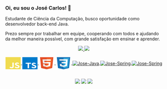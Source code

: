 ### Oi, eu sou o José Carlos!  👋

Estudante de Ciência da Computação, busco oportunidade como desenvolvedor back-end Java. 

Prezo sempre por trabalhar em equipe, cooperando com todos e ajudando da melhor maneira possível, com grande satisfação em ensinar e aprender. 



<div align="center">
  <a href="https://github.com/joosecj">
  <img height="180em" src="https://github-readme-stats.vercel.app/api?username=joosecj&show_icons=true&theme=dracula&include_all_commits=true&count_private=true"/>
  <img height="180em" src="https://github-readme-stats.vercel.app/api/top-langs/?username=joosecj&layout=compact&langs_count=7&theme=dracula"/>
</div>
<div align="center" style="display: inline_block"><br>
  <img align="center" alt="Jose-Js" height="40" width="50" src="https://raw.githubusercontent.com/devicons/devicon/master/icons/javascript/javascript-plain.svg">
  <img align="center" alt="Jose-Ts" height="40" width="50" src="https://raw.githubusercontent.com/devicons/devicon/master/icons/typescript/typescript-plain.svg"> 
  <img align="center" alt="Jose-HTML" height="40" width="50" src="https://raw.githubusercontent.com/devicons/devicon/master/icons/html5/html5-original.svg">
  <img align="center" alt="Jose-CSS" height="40" width="50" src="https://raw.githubusercontent.com/devicons/devicon/master/icons/css3/css3-original.svg">
  <img align="center" alt="Jose-Java" height="40" width="50" src="https://cdn.jsdelivr.net/gh/devicons/devicon/icons/java/java-original.svg">
  <img align="center" alt="Jose-Spring" height="40" width="50" src="https://cdn.jsdelivr.net/gh/devicons/devicon/icons/spring/spring-original-wordmark.svg" /> 
  <img img align="center" alt="Jose-Spring" height="40" width="50" src="https://cdn.jsdelivr.net/gh/devicons/devicon/icons/postgresql/postgresql-plain-wordmark.svg" />
          
 </div>
  
##

<div align="center">
  <a href="https://instagram.com/joosecj" target="_blank"><img src="https://img.shields.io/badge/-Instagram-%23E4405F?style=for-the-badge&logo=instagram&logoColor=white" target="_blank"></a>
  <a href = "mailto:josecarloscjj@gmail.com"><img src="https://img.shields.io/badge/-Gmail-%23333?style=for-the-badge&logo=gmail&logoColor=white" target="_blank"></a>
  <a href="https://www.linkedin.com/in/jos%C3%A9-carlos-a79736a0/" target="_blank"><img src="https://img.shields.io/badge/-LinkedIn-%230077B5?style=for-the-badge&logo=linkedin&logoColor=white" target="_blank"></a> 
</div>
 

